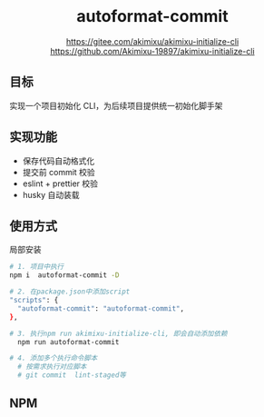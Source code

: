 <br />
<h1 align="center">autoformat-commit</h1>
<p align="center">
<a href="https://gitee.com/akimixu/akimixu-initialize-cli">
https://gitee.com/akimixu/akimixu-initialize-cli
</a>
<br />
<a href="https://github.com/Akimixu-19897/akimixu-initialize-cli">
https://github.com/Akimixu-19897/akimixu-initialize-cli
</a>
</p>

## 目标

实现一个项目初始化 CLI，为后续项目提供统一初始化脚手架

## 实现功能

- 保存代码自动格式化
- 提交前 commit 校验
- eslint + prettier 校验
- husky 自动装载

## 使用方式

局部安装

```BASH
# 1. 项目中执行
npm i  autoformat-commit -D

# 2. 在package.json中添加script
"scripts": {
  "autoformat-commit": "autoformat-commit",
},

# 3. 执行npm run akimixu-initialize-cli, 即会自动添加依赖
  npm run autoformat-commit

# 4. 添加多个执行命令脚本
  # 按需求执行对应脚本
  # git commit  lint-staged等
```

## NPM
